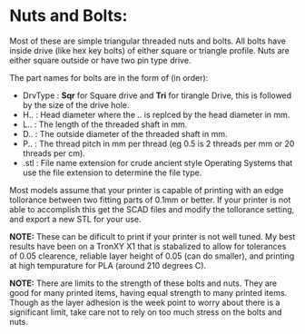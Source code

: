 # Nuts and Bolts:

Most of these are simple triangular threaded nuts and bolts.  All bolts have inside drive (like hex key bolts) of either square or triangle profile.  Nuts are either square outside or have two pin type drive.

The part names for bolts are in the form of (in order):
* DrvType : **Sqr** for Square drive and **Tri** for tirangle Drive, this is followed by the size of the drive hole.
* H..   : Head diameter where the .. is replced by the head diameter in mm.
* L..   : The length of the threaded shaft in mm.
* D..   : The outside diameter of the threaded shaft in mm.
* P..   : The thread pitch in mm per thread (eg 0.5 is 2 threads per mm or 20 threads per cm).
* .stl    : File name extension for crude ancient style Operating Systems that use the file extension to determine the file type.


Most models assume that your printer is capable of printing with an edge tollorance between two fitting parts of 0.1mm or better.  If your printer is not able to accomplish this get the SCAD files and modify the tollorance setting, and export a new STL for your use.

**NOTE:** These can be dificult to print if your printer is not well tuned.  My best results have been on a TronXY X1 that is stabalized to allow for tolerances of 0.05 clearence, reliable layer height of 0.05 (can do smaller), and printing at high tempurature for PLA (around 210 degrees C).

**NOTE:** There are limits to the strength of these bolts and nuts.  They are good for many printed items, having equal strength to many printed items.  Though as the layer adhesion is the week point to worry about there is a significant limit, take care not to rely on too much stress on the bolts and nuts.
